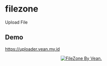 # filezone
Upload File

## Demo
https://uploader.vean.my.id

<p align="center">
<a href="//uploader.vean.my.id"><img alt="FileZone By Vean." src="https://i.ibb.co/RcKyv4N/Whats-App-Image-2022-09-09-at-10-27-59.jpg"></img></a>
</p>

